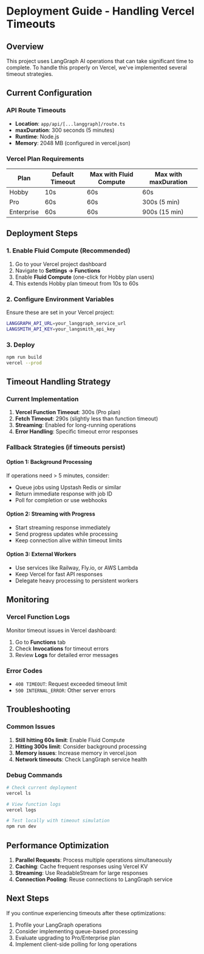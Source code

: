 # Deployment Guide - Handling Vercel Timeouts

## Overview

This project uses LangGraph AI operations that can take significant time to complete. To handle this properly on Vercel, we've implemented several timeout strategies.

## Current Configuration

### API Route Timeouts
- **Location**: `app/api/[...langgraph]/route.ts`
- **maxDuration**: 300 seconds (5 minutes)
- **Runtime**: Node.js
- **Memory**: 2048 MB (configured in vercel.json)

### Vercel Plan Requirements

| Plan | Default Timeout | Max with Fluid Compute | Max with maxDuration |
|------|----------------|----------------------|---------------------|
| Hobby | 10s | 60s | 60s |
| Pro | 60s | 60s | 300s (5 min) |
| Enterprise | 60s | 60s | 900s (15 min) |

## Deployment Steps

### 1. Enable Fluid Compute (Recommended)
1. Go to your Vercel project dashboard
2. Navigate to **Settings → Functions**
3. Enable **Fluid Compute** (one-click for Hobby plan users)
4. This extends Hobby plan timeout from 10s to 60s

### 2. Configure Environment Variables
Ensure these are set in your Vercel project:
```bash
LANGGRAPH_API_URL=your_langgraph_service_url
LANGSMITH_API_KEY=your_langsmith_api_key
```

### 3. Deploy
```bash
npm run build
vercel --prod
```

## Timeout Handling Strategy

### Current Implementation
1. **Vercel Function Timeout**: 300s (Pro plan)
2. **Fetch Timeout**: 290s (slightly less than function timeout)
3. **Streaming**: Enabled for long-running operations
4. **Error Handling**: Specific timeout error responses

### Fallback Strategies (if timeouts persist)

#### Option 1: Background Processing
If operations need > 5 minutes, consider:
- Queue jobs using Upstash Redis or similar
- Return immediate response with job ID
- Poll for completion or use webhooks

#### Option 2: Streaming with Progress
- Start streaming response immediately
- Send progress updates while processing
- Keep connection alive within timeout limits

#### Option 3: External Workers
- Use services like Railway, Fly.io, or AWS Lambda
- Keep Vercel for fast API responses
- Delegate heavy processing to persistent workers

## Monitoring

### Vercel Function Logs
Monitor timeout issues in Vercel dashboard:
1. Go to **Functions** tab
2. Check **Invocations** for timeout errors
3. Review **Logs** for detailed error messages

### Error Codes
- `408 TIMEOUT`: Request exceeded timeout limit
- `500 INTERNAL_ERROR`: Other server errors

## Troubleshooting

### Common Issues
1. **Still hitting 60s limit**: Enable Fluid Compute
2. **Hitting 300s limit**: Consider background processing
3. **Memory issues**: Increase memory in vercel.json
4. **Network timeouts**: Check LangGraph service health

### Debug Commands
```bash
# Check current deployment
vercel ls

# View function logs
vercel logs

# Test locally with timeout simulation
npm run dev
```

## Performance Optimization

1. **Parallel Requests**: Process multiple operations simultaneously
2. **Caching**: Cache frequent responses using Vercel KV
3. **Streaming**: Use ReadableStream for large responses
4. **Connection Pooling**: Reuse connections to LangGraph service

## Next Steps

If you continue experiencing timeouts after these optimizations:
1. Profile your LangGraph operations
2. Consider implementing queue-based processing
3. Evaluate upgrading to Pro/Enterprise plan
4. Implement client-side polling for long operations 